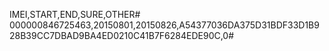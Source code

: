 IMEI,START,END,SURE,OTHER#
000000846725463,20150801,20150826,A54377036DA375D31BDF33D1B928B39CC7DBAD9BA4ED0210C41B7F6284EDE90C,0#
